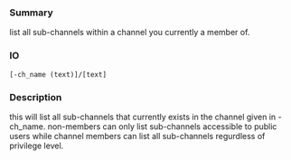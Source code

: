 ### Summary ###

list all sub-channels within a channel you currently a member of.

### IO ###

```[-ch_name (text)]/[text]```

### Description ###

this will list all sub-channels that currently exists in the channel given in -ch_name. non-members can only list sub-channels accessible to public users while channel members can list all sub-channels regurdless of privilege level.